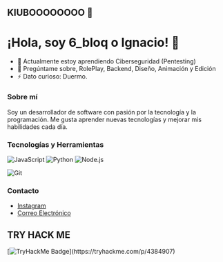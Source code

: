 ## KIUBOOOOOOOO 👋
# ¡Hola, soy 6_bloq o Ignacio! 👋

<!-- - 🔭 Actualmente estoy trabajando en B.A.H (Beas And Honey)-->
- 🌱 Actualmente estoy aprendiendo Ciberseguridad (Pentesting)
- 💬 Pregúntame sobre, RolePlay, Backend, Diseño, Animación y Edición
- ⚡ Dato curioso: Duermo.

### Sobre mí
Soy un desarrollador de software con pasión por la tecnología y la programación. Me gusta aprender nuevas tecnologías y mejorar mis habilidades cada día.

### Tecnologías y Herramientas
![JavaScript](https://img.shields.io/badge/-JavaScript-F7DF1E?style=flat-square&logo=javascript&logoColor=black)
![Python](https://img.shields.io/badge/-Python-3776AB?style=flat-square&logo=python&logoColor=white)
![Node.js](https://img.shields.io/badge/-Node.js-339933?style=flat-square&logo=node.js&logoColor=white)

![Git](https://img.shields.io/badge/-Git-F05032?style=flat-square&logo=git&logoColor=white)

### Contacto
- [Instagram](https://www.instagram.com/6_bloq)
- [Correo Electrónico](mailto:supernsprivado@gmail.com)

## TRY HACK ME
[![TryHackMe Badge]([https://tryhackme.com/api/v2/badges/public-profile?userPublicId=4384907](https://tryhackme-badges.s3.amazonaws.com/sixbloq.png))](https://tryhackme.com/p/4384907)

<!--
![React](https://img.shields.io/badge/-React-61DAFB?style=flat-square&logo=react&logoColor=black)
![GitHub stats](https://github-readme-stats.vercel.app/api?username=tuusuario&show_icons=true&theme=radical)
![Top Langs](https://github-readme-stats.vercel.app/api/top-langs/?username=tuusuario&layout=compact&theme=radical)
